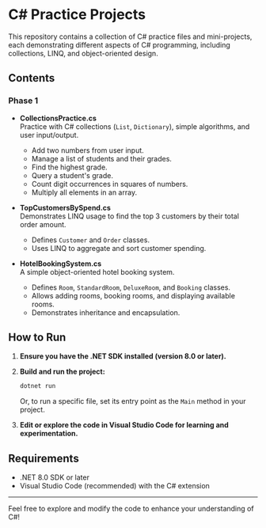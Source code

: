 # C# Practice Projects

This repository contains a collection of C# practice files and mini-projects, each demonstrating different aspects of C# programming, including collections, LINQ, and object-oriented design.

## Contents

### Phase 1

- **CollectionsPractice.cs**  
  Practice with C# collections (`List`, `Dictionary`), simple algorithms, and user input/output.  
  - Add two numbers from user input.
  - Manage a list of students and their grades.
  - Find the highest grade.
  - Query a student's grade.
  - Count digit occurrences in squares of numbers.
  - Multiply all elements in an array.

- **TopCustomersBySpend.cs**  
  Demonstrates LINQ usage to find the top 3 customers by their total order amount.  
  - Defines `Customer` and `Order` classes.
  - Uses LINQ to aggregate and sort customer spending.

- **HotelBookingSystem.cs**  
  A simple object-oriented hotel booking system.  
  - Defines `Room`, `StandardRoom`, `DeluxeRoom`, and `Booking` classes.
  - Allows adding rooms, booking rooms, and displaying available rooms.
  - Demonstrates inheritance and encapsulation.

## How to Run

1. **Ensure you have the .NET SDK installed (version 8.0 or later).**
2. **Build and run the project:**
   ```sh
   dotnet run
   ```
   Or, to run a specific file, set its entry point as the `Main` method in your project.

3. **Edit or explore the code in Visual Studio Code for learning and experimentation.**

## Requirements

- .NET 8.0 SDK or later
- Visual Studio Code (recommended) with the C# extension

---

Feel free to explore and modify the code to enhance your understanding of C#!